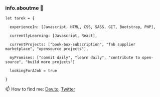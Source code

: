 ### info.aboutme 👋

```
let tarek = {

  experienceIn: [Javascript, HTML, CSS, SASS, GIT, Bootstrap, PHP],
  
  currentlyLearning: [Javascript, React],
  
  currentProjects: ["book-box-subscription", "fnb supplier marketplace", "opensource projects"],
  
  myPromises: ["commit daily", "learn daily", "contribute to open-source", "build more projects"]
  
  lookingForAJob = true

}
```
 📫 How to find me: [Dev.to](https://dev.to/hamo225), [Twitter](https://twitter.com/hamo2253)

<!--
**hamo225/hamo225** is a ✨ _special_ ✨ repository because its `README.md` (this file) appears on your GitHub profile.

Here are some ideas to get you started:

- 🔭 I’m currently working on ...
- 🌱 I’m currently learning ...
- 👯 I’m looking to collaborate on ...
- 🤔 I’m looking for help with ...
- 💬 Ask me about ...
- 📫 How to reach me: ...
- 😄 Pronouns: ...
- ⚡ Fun fact: ...
-->
